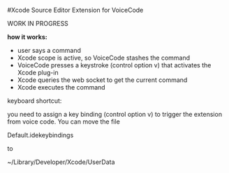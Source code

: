 #Xcode Source Editor Extension for VoiceCode

WORK IN PROGRESS

**how it works:**

- user says a command
- Xcode scope is active, so VoiceCode stashes the command
- VoiceCode presses a keystroke (control option v) that activates the Xcode plug-in
- Xcode queries the web socket to get the current command
- Xcode executes the command


keyboard shortcut: 

you need to assign a key binding (control option v) to trigger the extension from voice code. You can move the file

Default.idekeybindings

to

~/Library/Developer/Xcode/UserData